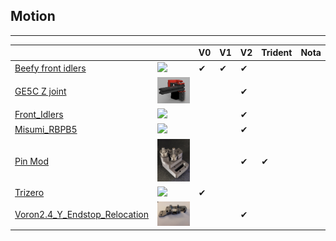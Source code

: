 ## Motion

------
|   | | V0 | V1 | V2 | Trident | Nota |
|---|---|---|---|---|---|---|
| [Beefy front idlers](https://github.com/clee/VoronBFI) | <img src="https://github.com/clee/VoronBFI/raw/main/images/BFI.png" width="200"/> |✔ | ✔  | ✔ |   | 
| [GE5C Z joint](https://github.com/VoronDesign/VoronUsers/tree/master/printer_mods/hartk1213/Voron2.4_GE5C) | <img src="https://github.com/VoronDesign/VoronUsers/raw/master/printer_mods/hartk1213/Voron2.4_GE5C/Images/6.png" width="200"/> ||   | ✔ |   |
| [Front_Idlers](https://github.com/Ramalama2/Voron-2-Mods/tree/main/Front_Idlers) | <img src="https://github.com/Ramalama2/Voron-2-Mods/raw/main/Front_Idlers/Pics/Explosion_v2.jpg" width="200"/> ||   | ✔ |   |
| [Misumi_RBPB5](https://github.com/Ramalama2/Voron-2-Mods/tree/main/Misumi_RBPB5) |<img src="https://github.com/Ramalama2/Voron-2-Mods/raw/main/Misumi_RBPB5/Screw_Version-Assembly.jpg" width="200"/>  ||   | ✔ |   |
| [Pin Mod](https://github.com/VoronDesign/VoronUsers/tree/master/printer_mods/hartk1213/Voron2.4_Trident_Pins_Mod)  | <img src="https://github.com/VoronDesign/VoronUsers/raw/master/printer_mods/hartk1213/Voron2.4_Trident_Pins_Mod/Images/2.jpg" width="200"/> | |   | ✔  | ✔ |
| [Trizero](https://github.com/zruncho3d/tri-zero) |<img src="https://github.com/zruncho3d/tri-zero/raw/main/Renders/alpha-6/iso-red.png" width="200"/>| ✔ |   |  |   |  |
| [Voron2.4_Y_Endstop_Relocation](https://github.com/VoronDesign/VoronUsers/tree/master/printer_mods/hartk1213/Voron2.4_Y_Endstop_Relocation) |<img src="https://github.com/VoronDesign/VoronUsers/raw/master/printer_mods/hartk1213/Voron2.4_Y_Endstop_Relocation/Images/1.png" width="200"/>|  |   | ✔ |   |
